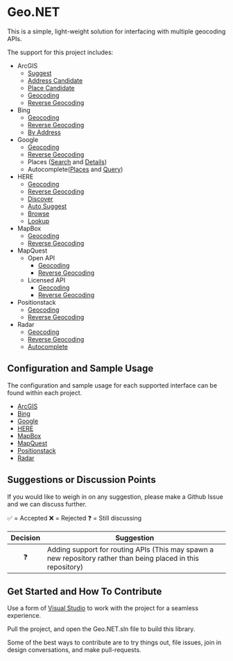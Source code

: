 # Geo.NET

This is a simple, light-weight solution for interfacing with multiple geocoding APIs.

The support for this project includes:

 - ArcGIS
	 - [Suggest](https://developers.arcgis.com/rest/geocode/api-reference/geocoding-suggest.htm)
	 - [Address Candidate](https://developers.arcgis.com/labs/rest/search-for-an-address/)
	 - [Place Candidate](https://developers.arcgis.com/labs/rest/find-places/)
	 - [Geocoding](https://developers.arcgis.com/rest/geocode/api-reference/geocoding-geocode-addresses.htm)
	 - [Reverse Geocoding](https://developers.arcgis.com/rest/geocode/api-reference/geocoding-reverse-geocode.htm)
 - Bing
	 - [Geocoding](https://docs.microsoft.com/en-us/bingmaps/rest-services/locations/find-a-location-by-query)
	 - [Reverse Geocoding](https://docs.microsoft.com/en-us/bingmaps/rest-services/locations/find-a-location-by-point)
	 - [By Address](https://docs.microsoft.com/en-us/bingmaps/rest-services/locations/find-a-location-by-address)
 - Google
	 - [Geocoding](https://developers.google.com/maps/documentation/geocoding/start)
	 - [Reverse Geocoding](https://developers.google.com/maps/documentation/geocoding/start)
	 - Places ([Search](https://developers.google.com/places/web-service/search) and [Details](https://developers.google.com/places/web-service/details))
	 - Autocomplete([Places](https://developers.google.com/places/web-service/autocomplete) and [Query](https://developers.google.com/places/web-service/query))
 - HERE
	 - [Geocoding](https://developer.here.com/documentation/geocoding-search-api/dev_guide/topics/endpoint-geocode-brief.html)
	 - [Reverse Geocoding](https://developer.here.com/documentation/geocoding-search-api/dev_guide/topics/endpoint-reverse-geocode-brief.html)
	 - [Discover](https://developer.here.com/documentation/geocoding-search-api/dev_guide/topics/endpoint-discover-brief.html)
	 - [Auto Suggest](https://developer.here.com/documentation/geocoding-search-api/dev_guide/topics/endpoint-autosuggest-brief.html)
	 - [Browse](https://developer.here.com/documentation/geocoding-search-api/dev_guide/topics/endpoint-browse-brief.html)
	 - [Lookup](https://developer.here.com/documentation/geocoding-search-api/dev_guide/topics/endpoint-lookup-brief.html)
 - MapBox
	 - [Geocoding](https://docs.mapbox.com/api/search/#forward-geocoding)
	 - [Reverse Geocoding](https://docs.mapbox.com/api/search/#reverse-geocoding)
 - MapQuest
	 - Open API
		 - [Geocoding](https://developer.mapquest.com/documentation/open/geocoding-api/)
		 - [Reverse Geocoding](https://developer.mapquest.com/documentation/open/geocoding-api/)
	 - Licensed API
		 - [Geocoding](https://developer.mapquest.com/documentation/geocoding-api/address/get/)
		 - [Reverse Geocoding](https://developer.mapquest.com/documentation/geocoding-api/reverse/get/)
 - Positionstack
	 - [Geocoding](https://positionstack.com/documentation#forward_geocoding)
	 - [Reverse Geocoding](https://positionstack.com/documentation#reverse_geocoding)
 - Radar
	 - [Geocoding](https://radar.com/documentation/api#geocoding)
	 - [Reverse Geocoding](https://radar.com/documentation/api#reverse-geocode)
	 - [Autocomplete](https://radar.com/documentation/api#autocomplete)


## Configuration and Sample Usage
The configuration and sample usage for each supported interface can be found within each project.

 - [ArcGIS](https://github.com/JustinCanton/Geo.NET/tree/master/src/Geo.ArcGIS)
 - [Bing](https://github.com/JustinCanton/Geo.NET/tree/master/src/Geo.Bing)
 - [Google](https://github.com/JustinCanton/Geo.NET/tree/master/src/Geo.Google)
 - [HERE](https://github.com/JustinCanton/Geo.NET/tree/master/src/Geo.Here)
 - [MapBox](https://github.com/JustinCanton/Geo.NET/tree/master/src/Geo.MapBox)
 - [MapQuest](https://github.com/JustinCanton/Geo.NET/tree/master/src/Geo.MapQuest)
 - [Positionstack](https://github.com/JustinCanton/Geo.NET/tree/master/src/Geo.Positionstack)
 - [Radar](https://github.com/JustinCanton/Geo.NET/tree/master/src/Geo.Radar)


## Suggestions or Discussion Points
If you would like to weigh in on any suggestion, please make a Github Issue and we can discuss further.

✅ = Accepted
❌ = Rejected
❓ = Still discussing

|Decision|Suggestion|
|:--:|--|
|❓|Adding support for routing APIs (This may spawn a new repository rather than being placed in this repository)|


## Get Started and How To Contribute

Use a form of [Visual Studio](https://www.visualstudio.com/)  to work with the project for a seamless experience.

Pull the project, and open the Geo.NET.sln file to build this library.

Some of the best ways to contribute are to try things out, file issues, join in design conversations, and make pull-requests.
